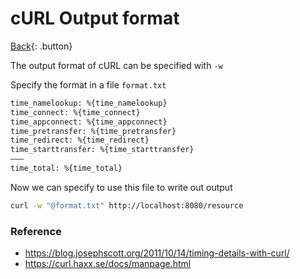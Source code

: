 # cURL Output format

[Back](../index.md#curl){: .button}

The output format of cURL can be specified with `-w`

Specify the format in a file `format.txt`

```txt
time_namelookup: %{time_namelookup}
time_connect: %{time_connect}
time_appconnect: %{time_appconnect}
time_pretransfer: %{time_pretransfer}
time_redirect: %{time_redirect}
time_starttransfer: %{time_starttransfer}
———
time_total: %{time_total}
```

Now we can specify to use this file to write out output

```sh
curl -w "@format.txt" http://localhost:8080/resource
```


### Reference

- https://blog.josephscott.org/2011/10/14/timing-details-with-curl/
- https://curl.haxx.se/docs/manpage.html

